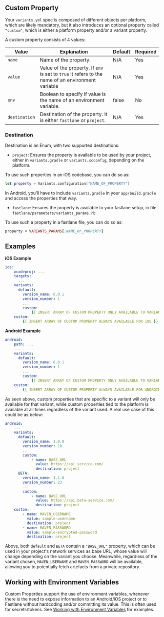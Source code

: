 
## Custom Property

Your `variants.yml` spec is composed of different objects per platform, which are likely mandatory, but it also introduces an optional property called `"custom"`, which is either a platform property and/or a variant property.

A custom property consists of 4 values:

| Value | Explanation | Default | Required |
| ------- | ------------- | ----------- | --------- |
| `name` | Name of the property.  | N/A | Yes | 
| `value` | Value of the property. If `env` is set to `true` it refers to the name of an environment variable | N/A | Yes |
| `env` | Boolean to specify if value is the name of an environment variable. | false | No |
| `destination` | Destination of the property. It is either `fastlane` or `project`. | N/A | Yes |

### Destination

Destination is an Enum, with two supported destinations:

- `project`: 
Ensures the property is available to be used by your project, either in `variants.gradle` or `variants.xcconfig`, depending on the platform.

To use such properties in an iOS codebase, you can do so as:
```swift
let property = Variants.configuration["NAME_OF_PROPERTY"]
```

In Android, you'll have to include `variants.gradle` in your `app/build.gradle` and access the properties that way.

- `fastlane`: 
Ensures the property is available to your fastlane setup, in file `fastlane/parameters/variants_params.rb`.

To use such a property in a fastlane file, you can do so as:
```ruby
property = VARIANTS_PARAMS[:NAME_OF_PROPERTY]
```

## Examples

**iOS Example**
```yaml
ios:
    xcodeproj: ...
    targets:
      ...
    variants:
      default:
        version_name: 0.0.1
        version_number: 1
        ...
        custom:
            {{ INSERT ARRAY OF CUSTOM PROPERTY ONLY AVAILABLE TO VARIANT 'default' }}
    custom:
        {{ INSERT ARRAY OF CUSTOM PROPERTY ALWAYS AVAILABLE FOR iOS }}
```

**Android Example**
```yaml
android:
    path: ...
    ...
    variants:
      default:
        version_name: 0.0.1
        version_number: 1
        ...
        custom:
            {{ INSERT ARRAY OF CUSTOM PROPERTY ONLY AVAILABLE TO VARIANT 'default' }}
    custom:
        {{ INSERT ARRAY OF CUSTOM PROPERTY ALWAYS AVAILABLE FOR ANDROID }}
```

As seen above, custom properties that are specific to a variant will only be available for that variant, while custom properties tied to the platform is available at all times regardless of the variant used. A real use case of this could be as below:

```yaml
android:
    ...
    variants:
      default:
        version_name: 1.0.0
        version_number: 10
        ...
        custom:
            - name: BASE_URL
              value: https://api.service.com/
              destination: project
      BETA:
        version_name: 1.1.8
        version_number: 23
        ...
        custom:
            - name: BASE_URL
              value: https://api.beta-service.com/
              destination: project
    custom:
        - name: MAVEN_USERNAME
          value: sample-username
          destination: project
        - name: MAVEN_PASSWORD
          value: sample-encrypted-password
          destination: project
```
Above, both `default` and `BETA` contain a `"BASE_URL"` property, which can be used in your project's network services as base URL, whose value will change depending on the variant you choose. Meanwhile, regardless of the variant chosen, `MAVEN_USERNAME` and `MAVEN_PASSWORD` will be available, allowing you to potentially fetch artefacts from a private repository.

## Working with Environment Variables

Custom Properties support the use of environment variables, whenever there is the need to expose information to an Android/iOS project or to Fastlane without hardcoding and/or committing its value. This is often used for secrets/tokens. See [Working with Environment Variables](ENVIRONMENT_VARIABLES.md) for examples.
